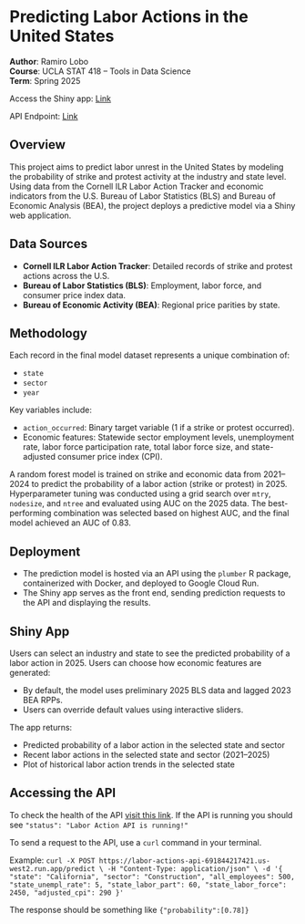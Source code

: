 # Predicting Labor Actions in the United States

**Author**: Ramiro Lobo  
**Course**: UCLA STAT 418 – Tools in Data Science  
**Term**: Spring 2025

Access the Shiny app: [Link](https://ramirolobo.shinyapps.io/stat418-finalproject/)

API Endpoint: [Link](https://labor-actions-api-691844217421.us-west2.run.app/)

## Overview

This project aims to predict labor unrest in the United States by modeling the probability of strike and protest activity at the industry and state level. Using data from the Cornell ILR Labor Action Tracker and economic indicators from the U.S. Bureau of Labor Statistics (BLS) and Bureau of Economic Analysis (BEA), the project deploys a predictive model via a Shiny web application.

## Data Sources

- **Cornell ILR Labor Action Tracker**: Detailed records of strike and protest actions across the U.S.
- **Bureau of Labor Statistics (BLS)**: Employment, labor force, and consumer price index data. 
- **Bureau of Economic Activity (BEA)**: Regional price parities by state. 

## Methodology

Each record in the final model dataset represents a unique combination of:

- `state`  
- `sector`  
- `year`

Key variables include:

- `action_occurred`: Binary target variable (1 if a strike or protest occurred).
- Economic features: Statewide sector employment levels, unemployment rate, labor force participation rate, total labor force size, and state-adjusted consumer price index (CPI).

A random forest model is trained on strike and economic data from 2021–2024 to predict the probability of a labor action (strike or protest) in 2025. Hyperparameter tuning was conducted
using a grid search over `mtry`, `nodesize`, and `ntree` and evaluated using AUC on the 2025 data. The best-performing combination was selected based on highest AUC, and the final model 
achieved an AUC of 0.83. 

## Deployment

- The prediction model is hosted via an API using the `plumber` R package, containerized with Docker, and deployed to Google Cloud Run.
- The Shiny app serves as the front end, sending prediction requests to the API and displaying the results.

## Shiny App

Users can select an industry and state to see the predicted probability of a labor action in 2025. Users can choose how economic features are generated:

- By default, the model uses preliminary 2025 BLS data and lagged 2023 BEA RPPs.
- Users can override default values using interactive sliders.

The app returns:

- Predicted probability of a labor action in the selected state and sector
- Recent labor actions in the selected state and sector (2021–2025)
- Plot of historical labor action trends in the selected state

## Accessing the API

To check the health of the API [visit this link](https://labor-actions-api-691844217421.us-west2.run.app/). If the API is running you should see `"status": "Labor Action API is running!"`

To send a request to the API, use a `curl` command in your terminal.

Example: 
`curl -X POST https://labor-actions-api-691844217421.us-west2.run.app/predict \
  -H "Content-Type: application/json" \
  -d '{
    "state": "California",
    "sector": "Construction",
    "all_employees": 500,
    "state_unempl_rate": 5,
    "state_labor_part": 60,
    "state_labor_force": 2450,
    "adjusted_cpi": 290
  }'` 

  The response should be something like `{"probability":[0.78]}`
